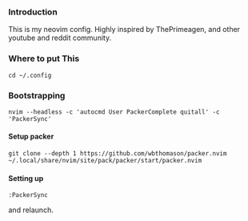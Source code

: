### Introduction

This is my neovim config. Highly inspired by ThePrimeagen, and other youtube and reddit community.


### Where to put This

    cd ~/.config

### Bootstrapping

    nvim --headless -c 'autocmd User PackerComplete quitall' -c 'PackerSync'

#### Setup packer

    git clone --depth 1 https://github.com/wbthomason/packer.nvim ~/.local/share/nvim/site/pack/packer/start/packer.nvim
 
#### Setting up

    :PackerSync

and relaunch.
